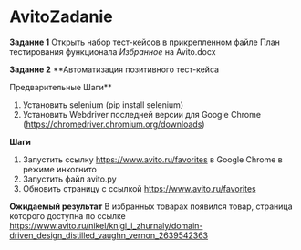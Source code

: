 # AvitoZadanie

**Задание 1**
Открыть набор тест-кейсов в прикрепленном файле План тестирования функционала _Избранное_ на Avito.docx 

**Задание 2**
**Автоматизация позитивного тест-кейса

Предварительные Шаги**
1. Установить selenium (pip install selenium)
2. Установить Webdriver последней версии для Google Chrome (https://chromedriver.chromium.org/downloads)

**Шаги**
1. Запустить ссылку https://www.avito.ru/favorites в Google Chrome в режиме инкогнито
2. Запустить файл avito.py
3. Обновить страницу с ссылкой https://www.avito.ru/favorites

**Ожидаемый результат**
В избранных товарах появился товар, страница которого доступна по ссылке https://www.avito.ru/nikel/knigi_i_zhurnaly/domain-driven_design_distilled_vaughn_vernon_2639542363
